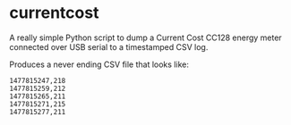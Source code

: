 # currentcost

A really simple Python script to dump a Current Cost CC128 energy meter connected over USB serial to a timestamped CSV log.

Produces a never ending CSV file that looks like:

```
1477815247,218
1477815259,212
1477815265,211
1477815271,215
1477815277,211
```
